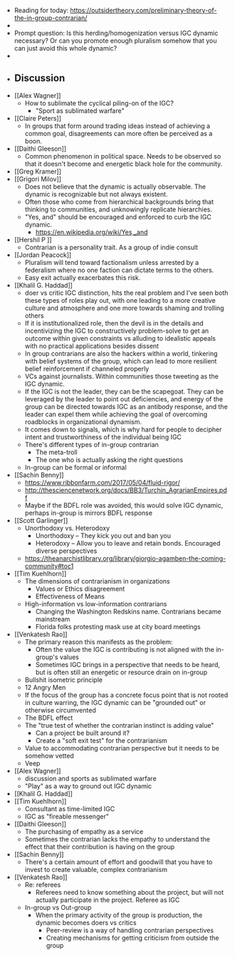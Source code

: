 - Reading for today: https://outsidertheory.com/preliminary-theory-of-the-in-group-contrarian/
- 
- Prompt question: Is this herding/homogenization versus IGC dynamic necessary? Or can you promote enough pluralism somehow that you can just avoid this whole dynamic?
- 
- ## Discussion
- [[Alex Wagner]]
    - How to sublimate the cyclical piling-on of the IGC?
        - "Sport as sublimated warfare"
- [[Claire Peters]]
    - In groups that form around trading ideas instead of achieving a common goal, disagreements can more often be perceived as a boon.
- [[Daithi Gleeson]]
    - Common phenomenon in political space. Needs to be observed so that it doesn't become and energetic black hole for the community.
- [[Greg Kramer]]
- [[Grigori Milov]]
    - Does not believe that the dynamic is actually observable. The dynamic is recognizable but not always existent.
    - Often those who come from hierarchical backgrounds bring that thinking to communities, and unknowingly replicate hierarchies.
    - "Yes, and" should be encouraged and enforced to curb the IGC dynamic.
        - https://en.wikipedia.org/wiki/Yes,_and
- [[Hershil P ]]
    - Contrarian is a personality trait. As a group of indie consult
- [[Jordan Peacock]]
    - Pluralism will tend toward factionalism unless arrested by a federalism where no one faction can dictate terms to the others.
    - Easy exit actually exacerbates this risk.
- [[Khalil G. Haddad]]
    - doer vs critic IGC distinction, hits the real problem and I've seen both these types of roles play out, with one leading to a more creative culture and atmosphere and one more towards shaming and trolling others
    - If it is institutionalized role, then the devil is in the details and incentivizing the IGC to constructively problem-solve to get an outcome within given constraints vs alluding to idealistic appeals with no practical applications besides dissent
    - In group contrarians are also the hackers within a world, tinkering with belief systems of the group, which can lead to more resilient belief reinforcement if channeled properly
    - VCs against journalists. Within communities those tweeting as the IGC dynamic.
    - If the IGC is not the leader, they can be the scapegoat. They can be leveraged by the leader to point out deficiencies, and energy of the group can be directed towards IGC as an antibody response, and the leader can expel them while achieving the goal of overcoming roadblocks in organizational dynamism.
    - It comes down to signals, which is why hard for people to decipher intent and trustworthiness of the individual being IGC
    - There's different types of in-group contrarian
        - The meta-troll
        - The one who is actually asking the right questions 
    - In-group can be formal or informal
- [[Sachin Benny]]
    - https://www.ribbonfarm.com/2017/05/04/fluid-rigor/
    - http://thesciencenetwork.org/docs/BB3/Turchin_AgrarianEmpires.pdf
    - Maybe if the BDFL role was avoided, this would solve IGC dynamic, perhaps in-group is mirrors BDFL response
- [[Scott Garlinger]]
    - Unorthodoxy vs. Heterodoxy
        - Unorthodoxy – They kick you out and ban you
        - Heterodoxy – Allow you to leave and retain bonds. Encouraged diverse perspectives
    - https://theanarchistlibrary.org/library/giorgio-agamben-the-coming-community#toc1
- [[Tim Kuehlhorn]]
    - The dimensions of contrarianism in organizations
        - Values or Ethics disagreement
        - Effectiveness of Means
    - High-information vs low-information contrarians
        - Changing the Washington Redskins name. Contrarians became mainstream
        - Florida folks protesting mask use at city board meetings
- [[Venkatesh Rao]]
    - The primary reason this manifests as the problem:
        - Often the value the IGC is contributing is not aligned with the in-group's values
        - Sometimes IGC brings in a perspective that needs to be heard, but is often still an energetic or resource drain on in-group
    - Bullshit isometric principle
    - 12 Angry Men
    - If the focus of the group has a concrete focus point that is not rooted in culture warring, the IGC dynamic can be "grounded out" or otherwise circumvented
    - The BDFL effect
    - The "true test of whether the contrarian instinct is adding value"
        - Can a project be built around it?
        - Create a "soft exit test" for the contrarianism
    - Value to accommodating contrarian perspective but it needs to be somehow vetted
    - Veep
- [[Alex Wagner]]
    - discussion and sports as sublimated warfare
    - "Play" as a way to ground out IGC dynamic
- [[Khalil G. Haddad]]
- [[Tim Kuehlhorn]]
    - Consultant as time-limited IGC
    - IGC as "fireable messenger"
- [[Daithi Gleeson]]
    - The purchasing of empathy as a service
    - Sometimes the contrarian lacks the empathy to understand the effect that their contribution is having on the group
- [[Sachin Benny]]
    - There's a certain amount of effort and goodwill that you have to invest to create valuable, complex contrarianism
- [[Venkatesh Rao]]
    - Re: referees
        - Referees need to know something about the project, but will not actually participate in the project. Referee as IGC
    - In-group vs Out-group
        - When the primary activity of the group is production, the dynamic becomes doers vs critics
            - Peer-review is a way of handling contrarian perspectives
            - Creating mechanisms for getting criticism from outside the group

